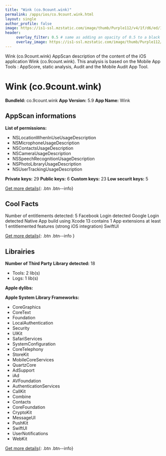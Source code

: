 ```yaml
---
title: "Wink (co.9count.wink)"
permalink: /apps/ios/co.9count.wink.html
layout: single
author_profile: false
image: https://is1-ssl.mzstatic.com/image/thumb/Purple112/v4/1f/d6/ed/1fd6ed86-50ce-581c-7b60-e284ce4b5865/AppIcon-0-1x_U007emarketing-0-7-0-85-220.png/512x512bb.jpg
header: 
     overlay_filter: 0.5 # same as adding an opacity of 0.5 to a black background
     overlay_image: https://is1-ssl.mzstatic.com/image/thumb/Purple112/v4/1f/d6/ed/1fd6ed86-50ce-581c-7b60-e284ce4b5865/AppIcon-0-1x_U007emarketing-0-7-0-85-220.png/512x512bb.jpg
---
```

Wink (co.9count.wink) AppScan description of the content of the iOS application Wink (co.9count.wink). This analysis is based on the Mobile App Tools : AppScore, static analysis, Audit and the Mobile Audit App Tool.

# Wink (co.9count.wink)

**BundleId:** co.9count.wink
**App Version:** 5.9
**App Name:** Wink


## AppScan informations 

**List of permissions:** 
- NSLocationWhenInUseUsageDescription
- NSMicrophoneUsageDescription
- NSContactsUsageDescription
- NSCameraUsageDescription
- NSSpeechRecognitionUsageDescription
- NSPhotoLibraryUsageDescription
- NSUserTrackingUsageDescription
  
  
**Private keys:** 29
**Public keys:** 6
**Custom keys:** 23
**Low securit keys:** 5
  
[Get more details](/pricing.html){: .btn .btn--info}

## Cool Facts

Number of entitlements detected: 5
Facebook Login detected
Google Login detected
Native App
build using Xcode 13
contains 1 App extensions
at least 1 entitlemented features (strong iOS integration)
SwiftUI
  
[Get more details](/pricing.html){: .btn .btn--info }

## Librairies 
**Number of Third Party Library detected:** 18
- Tools: 2 lib(s)
- Logs: 1 lib(s)


**Apple dylibs:**


**Apple System Library Frameworks:**
- CoreGraphics
- CoreText
- Foundation
- LocalAuthentication
- Security
- UIKit
- SafariServices
- SystemConfiguration
- CoreTelephony
- StoreKit
- MobileCoreServices
- QuartzCore
- AdSupport
- iAd
- AVFoundation
- AuthenticationServices
- CallKit
- Combine
- Contacts
- CoreFoundation
- CryptoKit
- MessageUI
- PushKit
- SwiftUI
- UserNotifications
- WebKit


  
[Get more details](/pricing.html){: .btn .btn--info}

